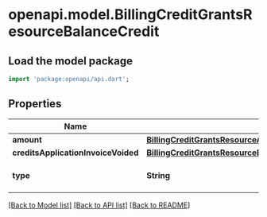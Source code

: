 # openapi.model.BillingCreditGrantsResourceBalanceCredit

## Load the model package
```dart
import 'package:openapi/api.dart';
```

## Properties
Name | Type | Description | Notes
------------ | ------------- | ------------- | -------------
**amount** | [**BillingCreditGrantsResourceAmount**](BillingCreditGrantsResourceAmount.md) |  | 
**creditsApplicationInvoiceVoided** | [**BillingCreditGrantsResourceBalanceCreditsApplicationInvoiceVoided**](BillingCreditGrantsResourceBalanceCreditsApplicationInvoiceVoided.md) |  | [optional] 
**type** | **String** | The type of credit transaction. | 

[[Back to Model list]](../README.md#documentation-for-models) [[Back to API list]](../README.md#documentation-for-api-endpoints) [[Back to README]](../README.md)


